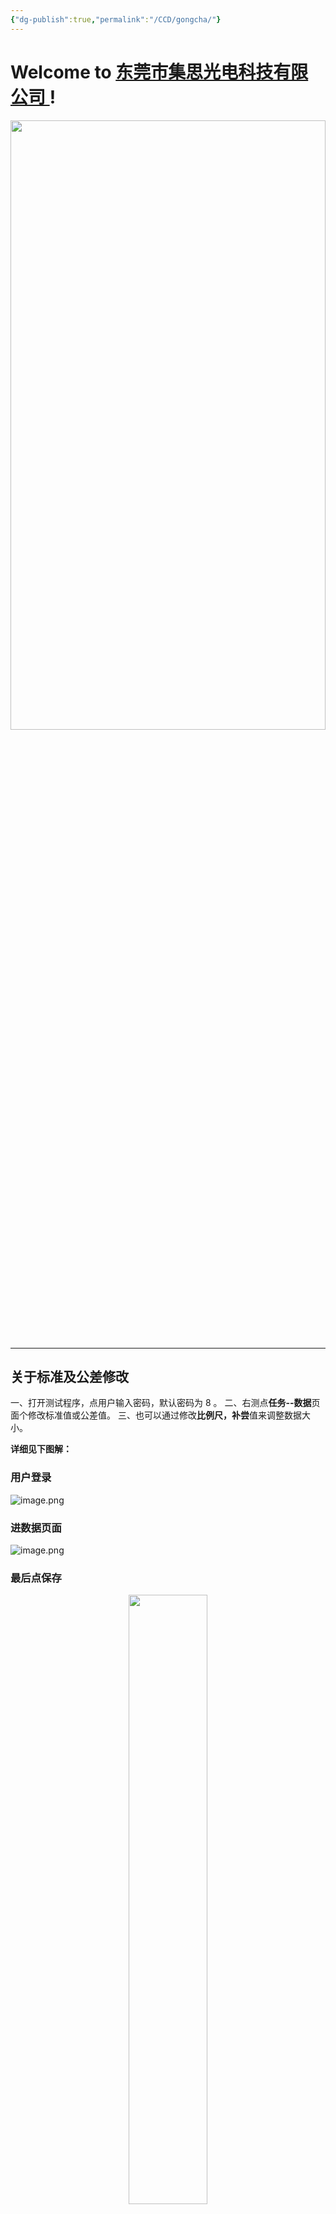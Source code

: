```yaml
---
{"dg-publish":true,"permalink":"/CCD/gongcha/"}
---
```



# Welcome to [东莞市集思光电科技有限公司 ](https://jisicn.top) ! 

<div align="center"><img src="https://tc.jisicn.top/img/202303301656475.jpg" width="100%" height="50%"></img></div>

---

## 关于标准及公差修改

一、打开测试程序，点用户输入密码，默认密码为 8 。
二、右测点**任务--数据**页面个修改标准值或公差值。
三、也可以通过修改**比例尺，补尝**值来调整数据大小。

**详细见下图解：**

### 用户登录
![image.png](https://tc.jisicn.top/img/202403141425286.png)

### 进数据页面
![image.png](https://tc.jisicn.top/img/202403141430237.png)


### 最后点保存
<div align="center"><img src="https://tc.jisicn.top/img/202403141429096.png" width="50%" height="50%"></img></div>

---
---


<div align="center">
    <img src="https://tc.jisicn.top/img/JS_YX_022.jpg" width="100%" height="60%"></img>
</div>

<div STYLE="page-break-after: always;"></div>

<div align="center"><img src="https://tc.jisicn.top/img/202304122151817.JPG" width="100%" height="50%"></img></div>

---

## 如何获取更多CCD资讯
关注公众号，并发送 **“CCD”** 

<div align="center"><img src="https://tc.jisicn.top/img/202405012133208.jpg" width="30%" height="40%"></img></div>

---

<center><a href="Https://www.jisicn.top" target="_blank">东莞集思光电科技有限公司</a></center>
<center><a href="Https://www.jisicn.top" target="_blank">https://www.jisicn.top</a></center>
<center><a href="Https://www.dgjisi.eu.org" target="_blank">https://www.dgjisi.eu.org</a></center>

---

<div align='center' ><font size='50'><b>End   Thanks</b></font></div>

<div align='center'><font size='3'><b>联系人：周生  18029199900 「dgjisi@foxmail.com」</b></font></div>